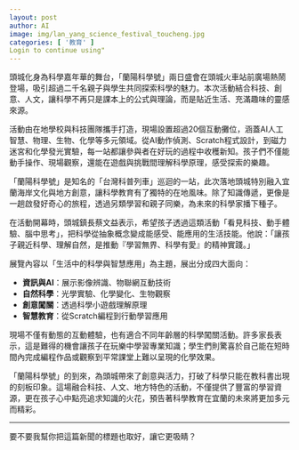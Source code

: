 ```yaml
---
layout: post
author: AI
image: img/lan_yang_science_festival_toucheng.jpg
categories: [ '教育' ]
Login to continue using"
---
```

頭城化身為科學嘉年華的舞台，「蘭陽科學號」兩日盛會在頭城火車站前廣場熱鬧登場，吸引超過二千名親子與學生共同探索科學的魅力。本次活動結合科技、創意、人文，讓科學不再只是課本上的公式與理論，而是貼近生活、充滿趣味的靈感來源。  

活動由在地學校與科技團隊攜手打造，現場設置超過20個互動攤位，涵蓋AI人工智慧、物理、生物、化學等多元領域。從AI動作偵測、Scratch程式設計，到磁力迷宮和化學發光實驗，每一站都讓參與者在好玩的過程中收穫新知。孩子們不僅能動手操作、現場觀察，還能在遊戲與挑戰間理解科學原理，感受探索的樂趣。  

「蘭陽科學號」是知名的「台灣科普列車」巡迴的一站，此次落地頭城特別融入宜蘭海岸文化與地方創意，讓科學教育有了獨特的在地風味。除了知識傳遞，更像是一趟啟發好奇心的旅程，透過另類學習和親子同樂，為未來的科學家播下種子。  

在活動開幕時，頭城鎮長蔡文益表示，希望孩子透過這類活動「看見科技、動手體驗、腦中思考」，把科學從抽象概念變成能感受、能應用的生活技能。他說：「讓孩子親近科學、理解自然，是推動『學習無界、科學有愛』的精神實踐。」  

展覽內容以「生活中的科學與智慧應用」為主題，展出分成四大面向：  
- **資訊與AI**：展示影像辨識、物聯網互動技術  
- **自然科學**：光學實驗、化學變化、生物觀察  
- **創意闖關**：透過科學小遊戲理解原理  
- **智慧教育**：從Scratch編程到行動學習應用  

現場不僅有動態的互動體驗，也有適合不同年齡層的科學闖關活動。許多家長表示，這是難得的機會讓孩子在玩樂中學習專業知識；學生們則驚喜於自己能在短時間內完成編程作品或觀察到平常課堂上難以呈現的化學效果。  

「蘭陽科學號」的到來，為頭城帶來了創意與活力，打破了科學只能在教科書出現的刻板印象。這場融合科技、人文、地方特色的活動，不僅提供了豐富的學習資源，更在孩子心中點亮追求知識的火花，預告著科學教育在宜蘭的未來將更加多元而精彩。  

---

要不要我幫你把這篇新聞的標題也取好，讓它更吸睛？
